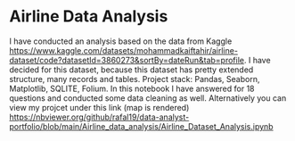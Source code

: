 # Airline Data Analysis

I have conducted an analysis based on the data from Kaggle <https://www.kaggle.com/datasets/mohammadkaiftahir/airline-dataset/code?datasetId=3860273&sortBy=dateRun&tab=profile>. I have decided for this dataset, because this dataset has pretty extended structure, many records and tables. Project stack: Pandas, Seaborn, Matplotlib, SQLITE, Folium. In this notebook I have answered for 18 questions and conducted some data cleaning as well. Alternatively you can view my projcet under this link (map is rendered) <https://nbviewer.org/github/rafal19/data-analyst-portfolio/blob/main/Airline_data_analysis/Airline_Dataset_Analysis.ipynb>
